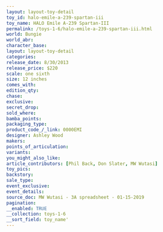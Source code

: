 ```yaml
---
layout: layout-toy-detail 
toy_id: halo-emile-a-239-spartan-iii
toy_name: HALO Emile A-239 Spartan-III
permalink: /toys-1-6/halo-emile-a-239-spartan-iii.html
world: Bungie
world_abr: 
character_base: 
layout: layout-toy-detail
categories: 
release_date: 8/30/2013
release_price: $220 
scale: one sixth
size: 12 inches
comes_with: 
edition_qty: 
chase: 
exclusive: 
secret_drop: 
sold_where: 
bamba_points: 
packaging_type: 
product_code_/_link: 0000EMI
designer: Ashley Wood
makers: 
points_of_articulation: 
variants: 
you_might_also_like: 
article_contributors: [Phil Back, Don Slater, MW Wutasi]
toy_pics: 
backstory: 
sale_type: 
event_exclusive: 
event_details: 
source_doc: MW Wutasi - 3A spreadsheet - 01-15-2019
pagination: 
__enabled: TRUE
__collection: toys-1-6
__sort_field: toy_name'
---
```

